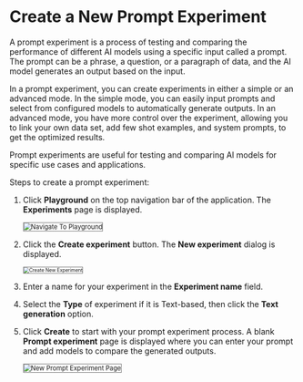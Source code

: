 # Create a New Prompt Experiment

A prompt experiment is a process of testing and comparing the performance of different AI models using a specific input called a prompt. The prompt can be a phrase, a question, or a paragraph of data, and the AI model generates an output based on the input.

In a prompt experiment, you can create experiments in either a simple or an advanced mode. In the simple mode, you can easily input prompts and select from configured models to automatically generate outputs. In an advanced mode, you have more control over the experiment, allowing you to link your own data set, add few shot examples, and system prompts, to get the optimized results. 

Prompt experiments are useful for testing and comparing AI models for specific use cases and applications. 

Steps to create a prompt experiment:


1. Click **Playground** on the top navigation bar of the application. The **Experiments** page is displayed.

    <img src="../images/navigate-to-playground.png" alt="Navigate To Playground" title="Navigate To Playground" style="border: 1px solid gray; zoom:80%;">


2. Click the **Create experiment** button. The **New experiment** dialog is displayed.

    <img src="../images/create-new-experiment.png" alt="Create New Experiment" title="Create New Experiment" style="border: 1px solid gray; zoom:60%;">

3. Enter a name for your experiment in the **Experiment name** field.

4. Select the **Type** of experiment if it is Text-based, then click the **Text generation** option.

5. Click **Create** to start with your prompt experiment process. A blank **Prompt experiment** page is displayed where you can enter your prompt and add models to compare the generated outputs.

    <img src="../images/new-prompt-experiment-page.png" alt="New Prompt Experiment Page" title="New Prompt Experiment Page" style="border: 1px solid gray; zoom:80%;">


